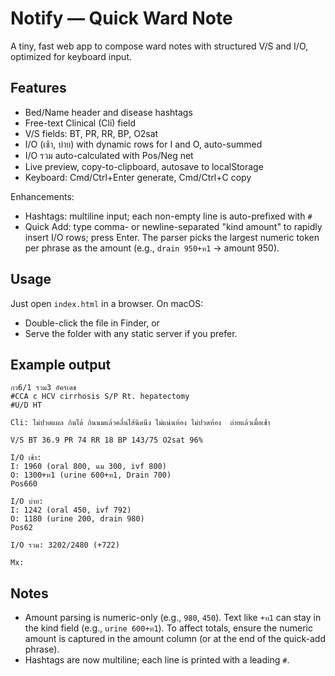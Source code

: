 # Notify — Quick Ward Note

A tiny, fast web app to compose ward notes with structured V/S and I/O, optimized for keyboard input.

## Features
- Bed/Name header and disease hashtags
- Free-text Clinical (Cli) field
- V/S fields: BT, PR, RR, BP, O2sat
- I/O (เช้า, บ่าย) with dynamic rows for I and O, auto-summed
- I/O รวม auto-calculated with Pos/Neg net
- Live preview, copy-to-clipboard, autosave to localStorage
- Keyboard: Cmd/Ctrl+Enter generate, Cmd/Ctrl+C copy
  
Enhancements:
- Hashtags: multiline input; each non-empty line is auto-prefixed with `#`
- Quick Add: type comma- or newline-separated "kind amount" to rapidly insert I/O rows; press Enter. The parser picks the largest numeric token per phrase as the amount (e.g., `drain 950+ท1` -> amount 950).

## Usage
Just open `index.html` in a browser. On macOS:

- Double-click the file in Finder, or
- Serve the folder with any static server if you prefer.

## Example output
```
กว6/1 รวม3 อัครเดช
#CCA c HCV cirrhosis S/P Rt. hepatectomy
#U/D HT

Cli: ไม่ปวดแผล กินได้ กินนมแล้วคลื่นไส้นิดนึง ไม่แน่นท้อง ไม่ปวดท้อง  ถ่ายแล้วเมื่อเช้า

V/S BT 36.9 PR 74 RR 18 BP 143/75 O2sat 96%

I/O เช้า:
I: 1960 (oral 800, นม 300, ivf 800)
O: 1300+ท1 (urine 600+ท1, Drain 700)
Pos660

I/O บ่าย:
I: 1242 (oral 450, ivf 792)
O: 1180 (urine 200, drain 980)
Pos62

I/O รวม: 3202/2480 (+722)

Mx:
```

## Notes
- Amount parsing is numeric-only (e.g., `980`, `450`). Text like `+ท1` can stay in the kind field (e.g., `urine 600+ท1`). To affect totals, ensure the numeric amount is captured in the amount column (or at the end of the quick-add phrase).
- Hashtags are now multiline; each line is printed with a leading `#`.
